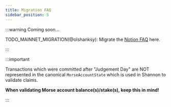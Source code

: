 ```yaml
---
title: Migration FAQ
sidebar_position: 5
---
```


:::warning Coming soon...

TODO_MAINNET_MIGRATION(@olshanksy): Migrate the [Notion FAQ](https://www.notion.so/buildwithgrove/Shannon-Launch-Strategy-1ada36edfff68011ab53ebdb4ba4a306?pvs=4) here.

:::

:::important

Transactions which were committed after "Judgement Day" are NOT represented in the canonical `MorseAccountState` which is used in Shannon to validate claims.

**When validating Morse account balance(s)/stake(s), keep this in mind!**

:::
